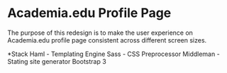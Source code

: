Academia.edu Profile Page
====================

The purpose of this redesign is to make the user experience on Academia.edu profile page consistent across different screen sizes.


*Stack
  Haml - Templating Engine
  Sass - CSS Preprocessor
  Middleman - Stating site generator
  Bootstrap 3
